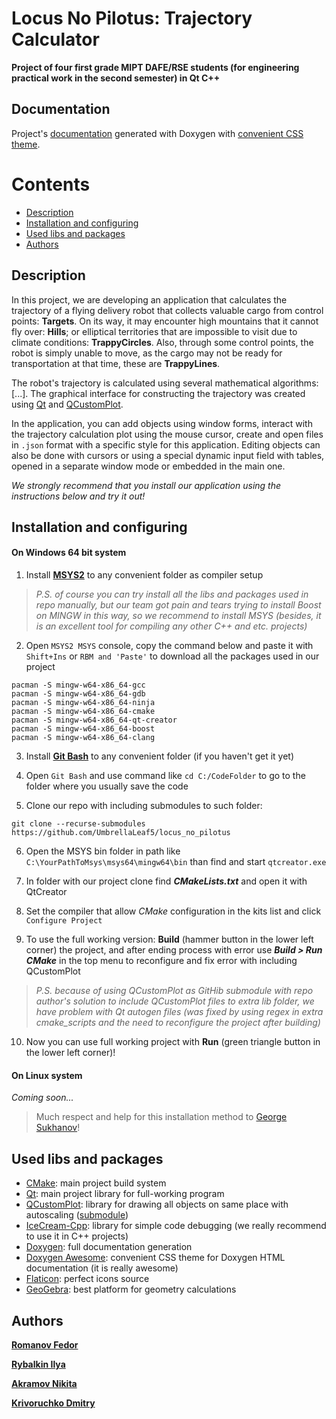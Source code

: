 # Locus No Pilotus: Trajectory Calculator

**Project of four first grade MIPT DAFE/RSE students (for engineering practical work in the second semester) in Qt C++**

## Documentation
Project's [documentation](https://umbrellaleaf5.github.io/locus_no_pilotus/index.html) generated with Doxygen with [convenient CSS theme](#used-libs-and-packages).

# Contents
  * [Description](#description)
  * [Installation and configuring](#installation-and-configuring "with using MSYS")
  * [Used libs and packages](#used-libs-and-packages "we are using GitHub submodules feature 😎")
  * [Authors](#authors "the best guys")

## Description

In this project, we are developing an application that calculates the trajectory of a flying delivery robot that collects valuable cargo from control points: **Targets**. 
On its way, it may encounter high mountains that it cannot fly over: **Hills**; or elliptical territories that are impossible to visit due to climate conditions: **TrappyCircles**. 
Also, through some control points, the robot is simply unable to move, as the cargo may not be ready for transportation at that time, these are **TrappyLines**. 

The robot's trajectory is calculated using several mathematical algorithms: [...]. 
The graphical interface for constructing the trajectory was created using [Qt](#used-libs-and-packages) and [QCustomPlot](#used-libs-and-packages). 

In the application, you can add objects using window forms, interact with the trajectory calculation plot using the mouse cursor, create and open files in ```.json``` format with a specific style for this application. Editing objects can also be done with cursors or using a special dynamic input field with tables, opened in a separate window mode or embedded in the main one. 

*We strongly recommend that you install our application using the instructions below and try it out!*

## Installation and configuring

#### On Windows 64 bit system
1) Install **[MSYS2](https://www.msys2.org/)** to any convenient folder as compiler setup
> *P.S. of course you can try install all the libs and packages used in repo manually, but our team got pain and tears trying to install Boost on MINGW in this way, so we recommend to install MSYS (besides, it is an excellent tool for compiling any other C++ and etc. projects)*

2) Open ```MSYS2 MSYS``` console, copy the command below and paste it with ```Shift+Ins``` or ```RBM and 'Paste'``` to download all the packages used in our project
```
pacman -S mingw-w64-x86_64-gcc
pacman -S mingw-w64-x86_64-gdb
pacman -S mingw-w64-x86_64-ninja
pacman -S mingw-w64-x86_64-cmake
pacman -S mingw-w64-x86_64-qt-creator
pacman -S mingw-w64-x86_64-boost
pacman -S mingw-w64-x86_64-clang
```

3) Install **[Git Bash](https://gitforwindows.org/)** to any convenient folder (if you haven't get it yet) 

4) Open ```Git Bash``` and use command like ```cd C:/CodeFolder``` to go to the folder where you usually save the code

5) Clone our repo with including submodules to such folder:
``` 
git clone --recurse-submodules https://github.com/UmbrellaLeaf5/locus_no_pilotus 
```

6) Open the MSYS bin folder in path like ```C:\YourPathToMsys\msys64\mingw64\bin``` than find and start ```qtcreator.exe```

7) In folder with our project clone find ***CMakeLists.txt*** and open it with QtCreator

8) Set the compiler that allow *CMake* configuration in the kits list and click ```Configure Project```

9) To use the full working version: **Build** (hammer button in the lower left corner) the project, and after ending process with error use ***Build > Run CMake*** in the top menu to reconfigure and fix error with including QCustomPlot
> *P.S. because of using QCustomPlot as GitHib submodule with repo author's solution to include QCustomPlot files to extra *lib* folder, we have problem with Qt autogen files (was fixed by using regex in extra cmake_scripts and the need to reconfigure the project after building)*

10) Now you can use full working project with **Run** (green triangle button in the lower left corner)!

#### On Linux system

*Coming soon...*

> Much respect and help for this installation method to [George Sukhanov](https://github.com/TheFueRr "our colleague with an equally interesting project on processing experimental data")!

## Used libs and packages
* [CMake](https://cmake.org/): main project build system
* [Qt](https://www.qt.io/): main project library for full-working program
* [QCustomPlot](https://www.qcustomplot.com/): library for drawing all objects on same place with autoscaling ([submodule](https://github.com/UmbrellaLeaf5/qcustomplot "reference for submodule with lib in GitHub"))
* [IceCream-Cpp](https://github.com/renatoGarcia/icecream-cpp): library for simple code debugging (we really recommend to use it in C++ projects)
* [Doxygen](https://www.doxygen.nl/): full documentation generation
* [Doxygen Awesome](https://github.com/jothepro/doxygen-awesome-css): convenient CSS theme for Doxygen HTML documentation (it is really awesome)
* [Flaticon](https://www.flaticon.com/): perfect icons source
* [GeoGebra](https://www.geogebra.org/): best platform for geometry calculations

## Authors
**[Romanov Fedor](https://github.com/Romanov-Fedor "math greatest gigachad (Desmos proger)")**

**[Rybalkin Ilya](https://github.com/Stargazer2005 "traveling salesman problem and Dijkstra algos enjoyer")**

**[Akramov Nikita](https://github.com/MrWh1teF0x "jsons, gui forms and cursors hero")**

**[Krivoruchko Dmitry](https://github.com/UmbrellaLeaf5 "repo manager and gui guy")**
